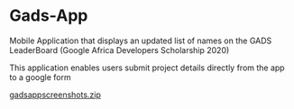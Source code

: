 # Gads-App
Mobile Application that displays an updated list of names on the GADS LeaderBoard (Google Africa Developers Scholarship 2020)

This application enables users submit project details directly from the app to a google form

[gadsappscreenshots.zip](https://github.com/Folarin-Isaac/Gads-App/files/5503843/gadsappscreenshots.zip)






